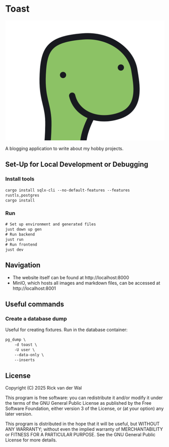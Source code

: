 # Toast

![Logo](bucket_data/thumbnails/d410d185-f372-43e4-bc4b-888bada43d83)

A blogging application to write about my hobby projects.

## Set-Up for Local Development or Debugging

### Install tools

```shell
cargo install sqlx-cli --no-default-features --features rustls,postgres
cargo install 
```

### Run

```shell
# Set up environment and generated files
just down up gen
# Run backend
just run
# Run frontend
just dev
```

## Navigation

* The website itself can be found at http://localhost:8000
* MinIO, which hosts all images and markdown files, can be accessed at http://localhost:8001

## Useful commands

### Create a database dump

Useful for creating fixtures. Run in the database container:

```shell
pg_dump \
	-d toast \
	-U user \
	--data-only \
	--inserts
```

## License

Copyright (C) 2025 Rick van der Wal

This program is free software: you can redistribute it and/or modify
it under the terms of the GNU General Public License as published by
the Free Software Foundation, either version 3 of the License, or
(at your option) any later version.

This program is distributed in the hope that it will be useful,
but WITHOUT ANY WARRANTY; without even the implied warranty of
MERCHANTABILITY or FITNESS FOR A PARTICULAR PURPOSE. See the
GNU General Public License for more details.
